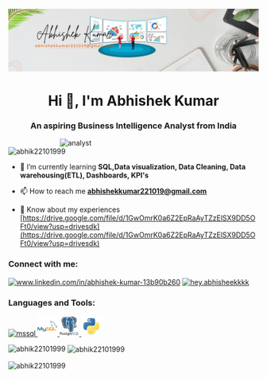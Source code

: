 ![logo](https://github.com/Abhik22101999/Abhik22101999/blob/main/1733932337280.jpeg)


<h1 align="center">Hi 👋, I'm Abhishek Kumar</h1>
<h3 align="center">An aspiring Business Intelligence Analyst from India</h3>

<img align="right" alt="analyst" width="400" src=https://static.wixstatic.com/media/f8eb0c_a6ce680ecff943df817679a09a99adb9~mv2.gif>

<p align="left"> <img src="https://komarev.com/ghpvc/?username=abhik22101999&label=Profile%20views&color=0e75b6&style=flat" alt="abhik22101999" /> </p>


- 🌱 I’m currently learning **SQL,Data visualization, Data Cleaning, Data warehousing(ETL), Dashboards, KPI's**

- 📫 How to reach me **abhishekkumar221019@gmail.com**

- 📄 Know about my experiences [https://drive.google.com/file/d/1GwOmrK0a6Z2EpRaAyTZzElSX9DD5OFt0/view?usp=drivesdk](https://drive.google.com/file/d/1GwOmrK0a6Z2EpRaAyTZzElSX9DD5OFt0/view?usp=drivesdk)

<h3 align="left">Connect with me:</h3>
<p align="left">
<a href="https://linkedin.com/in/www.linkedin.com/in/abhishek-kumar-13b90b260" target="blank"><img align="center" src="https://raw.githubusercontent.com/rahuldkjain/github-profile-readme-generator/master/src/images/icons/Social/linked-in-alt.svg" alt="www.linkedin.com/in/abhishek-kumar-13b90b260" height="30" width="40" /></a>
<a href="https://instagram.com/hey.abhisheekkkk" target="blank"><img align="center" src="https://raw.githubusercontent.com/rahuldkjain/github-profile-readme-generator/master/src/images/icons/Social/instagram.svg" alt="hey.abhisheekkkk" height="30" width="40" /></a>
</p>

<h3 align="left">Languages and Tools:</h3>
<p align="left"> <a href="https://www.microsoft.com/en-us/sql-server" target="_blank" rel="noreferrer"> <img src="https://www.svgrepo.com/show/303229/microsoft-sql-server-logo.svg" alt="mssql" width="40" height="40"/> </a> <a href="https://www.mysql.com/" target="_blank" rel="noreferrer"> <img src="https://raw.githubusercontent.com/devicons/devicon/master/icons/mysql/mysql-original-wordmark.svg" alt="mysql" width="40" height="40"/> </a> <a href="https://www.postgresql.org" target="_blank" rel="noreferrer"> <img src="https://raw.githubusercontent.com/devicons/devicon/master/icons/postgresql/postgresql-original-wordmark.svg" alt="postgresql" width="40" height="40"/> </a> <a href="https://www.python.org" target="_blank" rel="noreferrer"> <img src="https://raw.githubusercontent.com/devicons/devicon/master/icons/python/python-original.svg" alt="python" width="40" height="40"/> </a> </p>

<p><img align="left" src="https://github-readme-stats.vercel.app/api/top-langs?username=abhik22101999&show_icons=true&locale=en&layout=compact" alt="abhik22101999" /></p>

<p>&nbsp;<img align="center" src="https://github-readme-stats.vercel.app/api?username=abhik22101999&show_icons=true&locale=en" alt="abhik22101999" /></p>

<p><img align="center" src="https://github-readme-streak-stats.herokuapp.com/?user=abhik22101999&" alt="abhik22101999" /></p>
